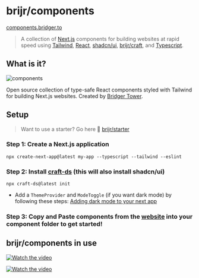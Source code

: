 # brijr/components

[components.bridger.to](https://components.bridger.to)

> A collection of [Next.js](https://nextjs.org) components for building websites at rapid speed using [Tailwind](https://tailwindcss.com), [React](https://react.dev), [shadcn/ui](https://ui.shadcn.com), [brijr/craft](https://github.com/brijr/craft), and [Typescript](https://www.typescriptlang.org/).

## What is it?

![components](https://github.com/brijr/components/assets/57158102/a1246578-4837-4704-94d8-1b01703a850b)

Open source collection of type-safe React components styled with Tailwind for building Next.js websites. Created by [Bridger Tower](https://bridger.to).

## Setup

> Want to use a starter? Go here 🔗 [brijr/starter](https://github.com/brijr/starter)

### Step 1:  Create a Next.js application

```
npx create-next-app@latest my-app --typescript --tailwind --eslint
```

### Step 2: Install [craft-ds](https://github.com/brijr/craft) (this will also install shadcn/ui)

```
npx craft-ds@latest init
```

 - Add a `ThemeProvider` and `ModeToggle` (if you want dark mode) by following these steps: [Adding dark mode to your next app](https://ui.shadcn.com/docs/dark-mode/next)

### Step 3: Copy and Paste components from the [website](htpps://components.bridger.to) into your component folder to get started!

## brijr/components in use

[![Watch the video](https://img.youtube.com/vi/s-cb_7Kyupg/sddefault.jpg)](https://www.youtube.com/watch?v=s-cb_7Kyupg)

[![Watch the video](https://img.youtube.com/vi/PjSfcq3p2jY/sddefault.jpg)](https://www.youtube.com/watch?v=PjSfcq3p2jY)
